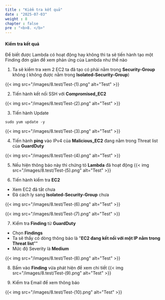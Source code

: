 ```yaml
---
title : "Kiểm tra kết quả"
date : "2025-07-03"
weight : 8
chapter : false
pre : "<b>8. </b>"
---
```

#### Kiểm tra kết quả

Để biết được Lambda có hoạt động hay không thì ta sẽ tiến hành tạo một Finding đơn giản để xem phản ứng của Lambda như thế nào

1. Ta sẽ kiểm tra xem 2 EC2 ta đã tạo có phải nằm trong **Security-Group** không ( không được nằm trong **Isolated-Security-Group**)

{{< img src="/images/8.test/Test-(1).png" alt="Test" >}}

2. Tiến hành kết nối SSH với **Compromised_EC2**

{{< img src="/images/8.test/Test-(2).png" alt="Test" >}}

3. Tiến hành Update
```
sudo yum update -y
```
{{< img src="/images/8.test/Test-(3).png" alt="Test" >}}

4. Tiến hành **ping** vào IPv4 của **Malicious_EC2** đang nằm trong Threat list của **GuardDuty**

{{< img src="/images/8.test/Test-(4).png" alt="Test" >}}

5. Nếu hiện thông báo này thì chứng tỏ **Lambda** đã hoạt động
{{< img src="/images/8.test/Test-(5).png" alt="Test" >}}

6. Tiến hành kiểm tra **EC2**
- Xem EC2 đã tắt chưa
- Đã cách ly sang **Isolated-Security-Group** chưa

{{< img src="/images/8.test/Test-(6).png" alt="Test" >}}

{{< img src="/images/8.test/Test-(7).png" alt="Test" >}}

7. Kiểm tra **Finding** từ **GuardDuty**
- Chọn **Findings**
- Ta sẽ thấy có dòng thông báo là "**EC2 đang kết nối với một IP nằm trong Threat list**""
- Mức độ Severity là **Medium**

{{< img src="/images/8.test/Test-(8).png" alt="Test" >}}

8. Bấm vào **Finding** vừa phát hiện để xem chi tiết
{{< img src="/images/8.test/Test-(9).png" alt="Test" >}}

9. Kiểm tra Email để xem thông báo

{{< img src="/images/8.test/Test-(10).png" alt="Test" >}}